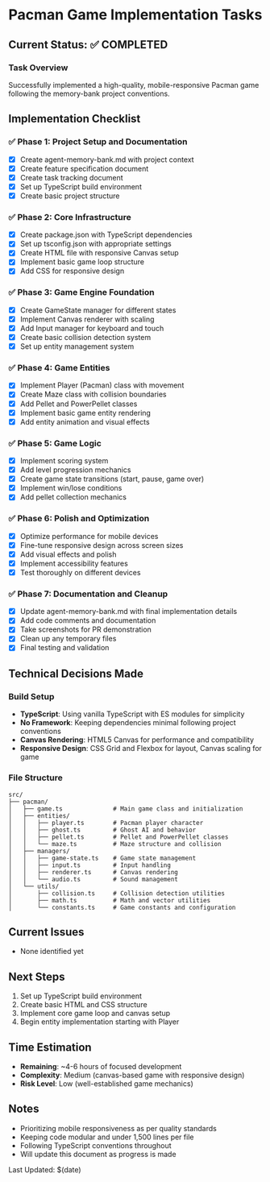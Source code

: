 # Pacman Game Implementation Tasks

## Current Status: ✅ COMPLETED

### Task Overview
Successfully implemented a high-quality, mobile-responsive Pacman game following the memory-bank project conventions.

## Implementation Checklist

### ✅ Phase 1: Project Setup and Documentation
- [x] Create agent-memory-bank.md with project context
- [x] Create feature specification document
- [x] Create task tracking document
- [x] Set up TypeScript build environment
- [x] Create basic project structure

### ✅ Phase 2: Core Infrastructure  
- [x] Create package.json with TypeScript dependencies
- [x] Set up tsconfig.json with appropriate settings
- [x] Create HTML file with responsive Canvas setup
- [x] Implement basic game loop structure
- [x] Add CSS for responsive design

### ✅ Phase 3: Game Engine Foundation
- [x] Create GameState manager for different states
- [x] Implement Canvas renderer with scaling
- [x] Add Input manager for keyboard and touch
- [x] Create basic collision detection system
- [x] Set up entity management system

### ✅ Phase 4: Game Entities
- [x] Implement Player (Pacman) class with movement
- [x] Create Maze class with collision boundaries
- [x] Add Pellet and PowerPellet classes
- [x] Implement basic game entity rendering
- [x] Add entity animation and visual effects

### ✅ Phase 5: Game Logic
- [x] Implement scoring system
- [x] Add level progression mechanics
- [x] Create game state transitions (start, pause, game over)
- [x] Implement win/lose conditions
- [x] Add pellet collection mechanics

### ✅ Phase 6: Polish and Optimization
- [x] Optimize performance for mobile devices
- [x] Fine-tune responsive design across screen sizes
- [x] Add visual effects and polish
- [x] Implement accessibility features
- [x] Test thoroughly on different devices

### ✅ Phase 7: Documentation and Cleanup
- [x] Update agent-memory-bank.md with final implementation details
- [x] Add code comments and documentation
- [x] Take screenshots for PR demonstration
- [x] Clean up any temporary files
- [x] Final testing and validation

## Technical Decisions Made

### Build Setup
- **TypeScript**: Using vanilla TypeScript with ES modules for simplicity
- **No Framework**: Keeping dependencies minimal following project conventions
- **Canvas Rendering**: HTML5 Canvas for performance and compatibility
- **Responsive Design**: CSS Grid and Flexbox for layout, Canvas scaling for game

### File Structure
```
src/
├── pacman/
│   ├── game.ts              # Main game class and initialization
│   ├── entities/
│   │   ├── player.ts        # Pacman player character
│   │   ├── ghost.ts         # Ghost AI and behavior
│   │   ├── pellet.ts        # Pellet and PowerPellet classes
│   │   └── maze.ts          # Maze structure and collision
│   ├── managers/
│   │   ├── game-state.ts    # Game state management
│   │   ├── input.ts         # Input handling
│   │   ├── renderer.ts      # Canvas rendering
│   │   └── audio.ts         # Sound management
│   └── utils/
│       ├── collision.ts     # Collision detection utilities
│       ├── math.ts          # Math and vector utilities
│       └── constants.ts     # Game constants and configuration
```

## Current Issues
- None identified yet

## Next Steps
1. Set up TypeScript build environment
2. Create basic HTML and CSS structure
3. Implement core game loop and canvas setup
4. Begin entity implementation starting with Player

## Time Estimation
- **Remaining**: ~4-6 hours of focused development
- **Complexity**: Medium (canvas-based game with responsive design)
- **Risk Level**: Low (well-established game mechanics)

## Notes
- Prioritizing mobile responsiveness as per quality standards
- Keeping code modular and under 1,500 lines per file
- Following TypeScript conventions throughout
- Will update this document as progress is made

Last Updated: $(date)